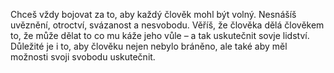 <!-- jmena postav -->

<!-- uvod -->

Chceš vždy bojovat za to, aby každý člověk mohl být volný. Nesnášíš uvěznění, otroctví, svázanost a nesvobodu. Věříš, že člověka dělá člověkem to, že může dělat to co mu káže jeho vůle – a tak uskutečnit sovje lidství. Důležité je i to, aby člověku nejen nebylo bráněno, ale také aby měl možnosti svoji svobodu uskutečnit.
